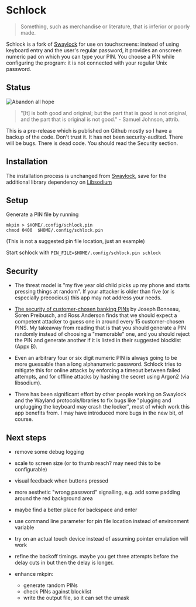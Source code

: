 # Schlock

>  Something, such as merchandise or literature, that is inferior or poorly made.

Schlock is a fork of [Swaylock](README-SWAYLOCK.md) for use on
touchscreens: instead of using keyboard entry and the user's
regular password, it provides an onscreen numeric pad on which
you can type your PIN. You choose a PIN while configuring the
program: it is not connected with your regular Unix password.

## Status

![Abandon all hope](https://img.shields.io/badge/abandon-all%20hope-red)

> "[It] is both good and original; but the part that is good is not
original, and the part that is original is not good." - Samuel
Johnson, attrib.

This is a pre-release which is published on Github mostly so I have a
backup of the code. Don't trust it. It has not been
security-audited. There will be bugs.  There is dead code. You should
read the Security section.

## Installation

The installation process is unchanged from
[Swaylock](README-SWAYLOCK.md), save for the
additional library dependency on
[Libsodium](https://libsodium.gitbook.io/doc/installation)

## Setup

Generate a PIN file by running

    mkpin > $HOME/.config/schlock.pin
	chmod 0400  $HOME/.config/schlock.pin

(This is not a suggested pin file location, just an example)

Start schlock with `PIN_FILE=$HOME/.config/schlock.pin schlock`

## Security

* The threat model is "my five year old child picks up my phone and
  starts pressing things at random". If your attacker is older than
  five (or is especially precocious) this app may not address your
  needs.

* [The security of customer-chosen banking
  PINs](https://www.cl.cam.ac.uk/~rja14/Papers/BPA12-FC-banking_pin_security.pdf)
  by Joseph Bonneau, S̈oren Preibusch, and Ross Anderson finds that we
  should expect a competent attacker to guess one in around every 15
  customer-chosen PINS. My takeaway from reading that is that you
  should generate a PIN randomly instead of choosing a "memorable"
  one, and you should reject the PIN and generate another if it
  is listed in their suggested blocklist (Appx B).

* Even an arbitrary four or six digit numeric PIN is always going to
  be more guessable than a long alphanumeric password. Schlock tries
  to mitigate this for online attacks by enforcing a timeout between
  failed attempts, and for offline attacks by hashing the secret using
  Argon2 (via libsodium).

* There has been significant effort by other people working on
  Swaylock and the Wayland protocols/lbraries to fix bugs like
  "plugging and unplugging the keyboard may crash the locker",
  most of which work this app benefits from. I may have introduced
  more bugs in the new bit, of course.

## Next steps

- remove some debug logging

- scale to screen size (or to thumb reach? may need this to be
configurable)

- visual feedback when buttons pressed

- more aesthetic "wrong password" signalling, e.g. add some padding
  around the red background area

- maybe find a better place for backspace and enter

- use command line parameter for pin file location instead
  of environment variable

- try on an actual touch device instead of assuming pointer emulation
  will work

- refine the backoff timings. maybe you get three attempts before
  the delay cuts in but then the delay is longer.

- enhance mkpin:
  - generate random PINs
  - check PINs against blocklist
  - write the output file, so it can set the umask
